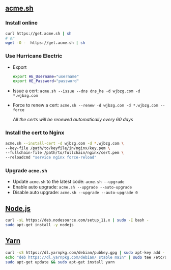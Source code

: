 ## [acme.sh](https://github.com/Neilpang/acme.sh)

### Install online

```sh
curl https://get.acme.sh | sh
# or
wget -O -  https://get.acme.sh | sh
```

### Use Hurricane Electric

- Export

  ```sh
  export HE_Username="username"
  export HE_Password="password"
  ```

- Issue a cert: `acme.sh --issue --dns dns_he -d wjbzg.com -d *.wjbzg.com`

- Force to renew a cert: `acme.sh --renew -d wjbzg.com -d *.wjbzg.com --force`

  _All the certs will be renewed automatically every 60 days_

### Install the cert to Nginx

```sh
acme.sh --install-cert -d wjbzg.com -d *.wjbzg.com \
--key-file /path/to/keyfile/in/nginx/key.pem \
--fullchain-file /path/to/fullchain/nginx/cert.pem \
--reloadcmd "service nginx force-reload"
```

### Upgrade `acme.sh`

- Update `acme.sh` to the latest code: `acme.sh --upgrade`
- Enable auto upgrade: `acme.sh --upgrade --auto-upgrade`
- Disable auto upgrade: `acme.sh --upgrade --auto-upgrade 0`

## [Node.js](https://github.com/nodesource/distributions)

```sh
curl -sL https://deb.nodesource.com/setup_11.x | sudo -E bash -
sudo apt-get install -y nodejs
```

## [Yarn](https://yarnpkg.com/lang/en/docs/install/#debian-stable)

```sh
curl -sS https://dl.yarnpkg.com/debian/pubkey.gpg | sudo apt-key add -
echo "deb https://dl.yarnpkg.com/debian/ stable main" | sudo tee /etc/apt/sources.list.d/yarn.list
sudo apt-get update && sudo apt-get install yarn
```
